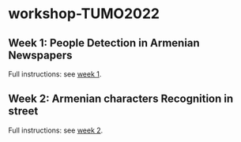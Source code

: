 # workshop-TUMO2022

## Week 1: People Detection in Armenian Newspapers

Full instructions: see [week 1](week1/README.md).

## Week 2: Armenian characters Recognition in street

Full instructions: see [week 2](week1/README.md).